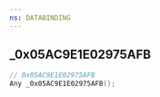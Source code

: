 ```yaml
---
ns: DATABINDING
---
```

## _0x05AC9E1E02975AFB

```c
// 0x05AC9E1E02975AFB
Any _0x05AC9E1E02975AFB();
```

